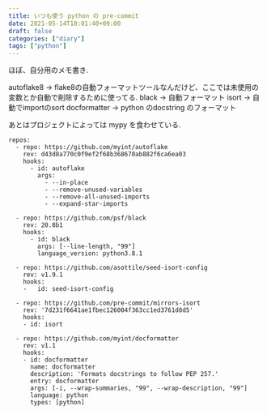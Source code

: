 ```yaml
---
title: いつも使う python の pre-commit
date: 2021-05-14T18:01:40+09:00
draft: false
categories: ["diary"]
tags: ["python"]
---
```


ほぼ、自分用のメモ書き.

autoflake8 -> flake8の自動フォーマットツールなんだけど、ここでは未使用の変数とか自動で削除するために使ってる.
black -> 自動フォーマット
isort -> 自動でimportのsort
docformatter -> python のdocstring のフォーマット


あとはプロジェクトによっては mypy を食わせている.


```
repos:  
  - repo: https://github.com/myint/autoflake
    rev: d43d8a770c0f9ef2f68b368670ab882f6ca6ea03
    hooks:
      - id: autoflake
        args:
          - --in-place
          - --remove-unused-variables
          - --remove-all-unused-imports
          - --expand-star-imports
          
  - repo: https://github.com/psf/black
    rev: 20.8b1
    hooks:
      - id: black
        args: [--line-length, "99"]
        language_version: python3.8.1

  - repo: https://github.com/asottile/seed-isort-config
    rev: v1.9.1
    hooks:
    -   id: seed-isort-config
      
  - repo: https://github.com/pre-commit/mirrors-isort
    rev: '7d231f6641ae1fbec126004f363cc1ed3761d8d5'
    hooks:
    - id: isort

  - repo: https://github.com/myint/docformatter
    rev: v1.1
    hooks:
    - id: docformatter
      name: docformatter
      description: 'Formats docstrings to follow PEP 257.'
      entry: docformatter
      args: [-i, --wrap-summaries, "99", --wrap-description, "99"]
      language: python
      types: [python] 
```